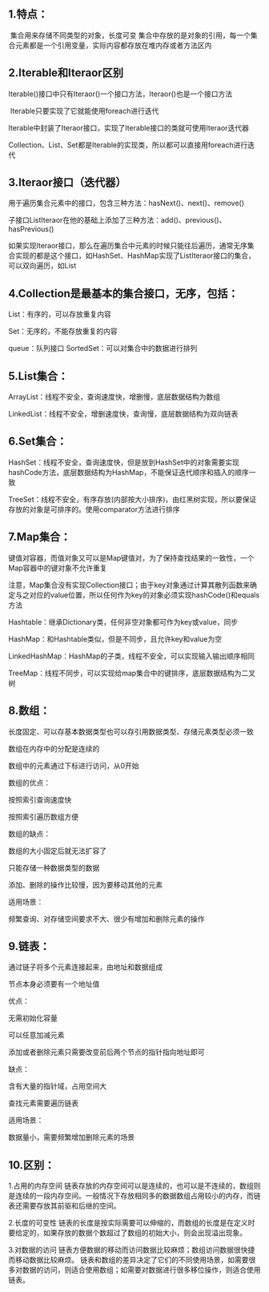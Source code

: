 ## 1.特点：  

​		集合用来存储不同类型的对象，长度可变  集合中存放的是对象的引用，每一个集合元素都是一个引用变量，实际内容都存放在堆内存或者方法区内

## 2.Iterable和Iteraor区别   

​	Iterable()接口中只有Iteraor()一个接口方法，Iteraor()也是一个接口方法  

​	 Iterable只要实现了它就能使用foreach进行迭代   

​	Iterable中封装了Iteraor接口，实现了Iterable接口的类就可使用Iteraor迭代器 

​	 Collection、List、Set都是Iterable的实现类，所以都可以直接用foreach进行迭代

## 3.Iteraor接口（迭代器）

用于遍历集合元素中的接口，包含三种方法：hasNext()、next()、remove()

子接口ListIteraor在他的基础上添加了三种方法：add()、previous()、hasPrevious()

如果实现Iteraor接口，那么在遍历集合中元素的时候只能往后遍历，通常无序集合实现的都是这个接口，如HashSet、HashMap实现了ListIteraor接口的集合，可以双向遍历，如List

## 4.Collection是最基本的集合接口，无序，包括：  

List：有序的，可以存放重复内容 

 Set：无序的，不能存放重复的内容  

queue：队列接口  SortedSet：可以对集合中的数据进行排列

## 5.List集合：  

ArrayList：线程不安全，查询速度快，增删慢，底层数据结构为数组 

LinkedList：线程不安全，增删速度快，查询慢，底层数据结构为双向链表

## 6.Set集合：  

HashSet：线程不安全，查询速度快，但是放到HashSet中的对象需要实现hashCode方法，底层数据结构为HashMap，不能保证迭代顺序和插入的顺序一致  

TreeSet：线程不安全，有序存放(内部按大小排序)，由红黑树实现，所以要保证存放的对象是可排序的。使用comparator方法进行排序

## 7.Map集合：

键值对容器，而值对象又可以是Map键值对，为了保持查找结果的一致性，一个Map容器中的键对象不允许重复   

注意，Map集合没有实现Collection接口；由于key对象通过计算其散列函数来确定与之对应的value位置，所以任何作为key的对象必须实现hashCode()和equals方法  

Hashtable：继承Dictionary类，任何非空对象都可作为key或value，同步  

HashMap：和Hashtable类似，但是不同步，且允许key和value为空  

LinkedHashMap：HashMap的子类，线程不安全，可以实现输入输出顺序相同  

TreeMap：线程不同步，可以实现给map集合中的键排序，底层数据结构为二叉树

## 8.数组：    

 长度固定、可以存基本数据类型也可以存引用数据类型、存储元素类型必须一致    

数组在内存中的分配是连续的    

数组中的元素通过下标进行访问，从0开始  

 数组的优点：     

按照索引查询速度快    

 按照索引遍历数组方便  

数组的缺点：     

数组的大小固定后就无法扩容了     

只能存储一种数据类型的数据     

添加、删除的操作比较慢，因为要移动其他的元素  

适用场景：     

频繁查询、对存储空间要求不大、很少有增加和删除元素的操作

## 9.链表：    

 通过链子将多个元素连接起来，由地址和数据组成     

节点本身必须要有一个地址值  

优点：    

 无需初始化容量     

可以任意加减元素     

添加或者删除元素只需要改变前后两个节点的指针指向地址即可  

缺点：     

含有大量的指针域，占用空间大     

查找元素需要遍历链表  

适用场景：     

数据量小，需要频繁增加删除元素的场景

## 10.区别：   

1.占用的内存空间     链表存放的内存空间可以是连续的，也可以是不连续的，数组则是连续的一段内存空间。一般情况下存放相同多的数据数组占用较小的内存，而链表还需要存放其前驱和后继的空间。   

2.长度的可变性     链表的长度是按实际需要可以伸缩的，而数组的长度是在定义时要给定的，如果存放的数据个数超过了数组的初始大小，则会出现溢出现象。  

3.对数据的访问     链表方便数据的移动而访问数据比较麻烦；数组访问数据很快捷而移动数据比较麻烦。     链表和数组的差异决定了它们的不同使用场景，如需要很多对数据的访问，则适合使用数组；如需要对数据进行很多移位操作，则适合使用链表。